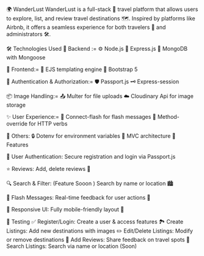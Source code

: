 🌍 WanderLust
WanderLust is a full-stack 🧳 travel platform that allows users to explore, list, and review travel destinations 🗺️. Inspired by platforms like Airbnb, it offers a seamless experience for both travelers 🧭 and administrators 🛠️.

🛠️ Technologies Used
🧩 Backend :=
⚙️ Node.js
🚂 Express.js
🍃 MongoDB with Mongoose

🎨 Frontend:=
🧾 EJS templating engine
🎨 Bootstrap 5

🔐 Authentication & Authorization:=
🛡️ Passport.js
🗝️ Express-session

📦 Image Handling:=
📤 Multer for file uploads
☁️ Cloudinary Api for image storage

✨ User Experience:=
💬 Connect-flash for flash messages
🔄 Method-override for HTTP verbs

🧰 Others:
🔒 Dotenv for environment variables
🧠 MVC architecture
📸 Features

🔐 User Authentication:
Secure registration and login via Passport.js

⭐ Reviews:
Add, delete reviews 💬

🔍 Search & Filter: (Feature Sooon )
Search by name or location 🏙️

📣 Flash Messages:
Real-time feedback for user actions 🚨

📱 Responsive UI:
Fully mobile-friendly layout 📲

🧪 Testing
✅ Register/Login: Create a user & access features
🏞️ Create Listings: Add new destinations with images
✏️ Edit/Delete Listings: Modify or remove destinations
🌟 Add Reviews: Share feedback on travel spots
🔎 Search Listings: Search via name or location (Soon)
